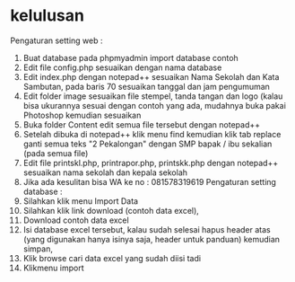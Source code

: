 kelulusan
=========

Pengaturan setting web :
1.	Buat database pada phpmyadmin import database contoh 
2.	Edit file config.php sesuaikan dengan nama database 
3.	Edit index.php dengan notepad++ sesuaikan Nama Sekolah dan Kata Sambutan, pada baris 70 sesuaikan tanggal dan jam pengumuman 
4.	Edit folder image sesuaikan file stempel, tanda tangan dan logo (kalau bisa ukurannya sesuai dengan contoh yang ada, mudahnya buka pakai Photoshop kemudian sesuaikan 
5.	Buka folder Content edit semua file tersebut dengan notepad++ 
6.	Setelah dibuka di notepad++ klik menu find kemudian klik tab replace ganti semua teks "2 Pekalongan" dengan SMP bapak / ibu sekalian (pada semua file) 
7.	Edit file printskl.php, printrapor.php, printskk.php dengan notepad++ sesuaikan nama sekolah dan kepala sekolah
8.	Jika ada kesulitan bisa WA ke no : 081578319619 
Pengaturan setting database :
1.	Silahkan klik menu Import Data 
2.	Silahkan klik link download (contoh data excel), 
3.	Download contoh data excel 
4.	Isi database excel tersebut, kalau sudah selesai hapus header atas (yang digunakan hanya isinya saja, header untuk panduan) kemudian simpan, 
5.	Klik browse cari data excel yang sudah diisi tadi 
6.	Klikmenu import 

